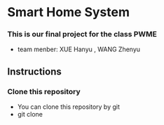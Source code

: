 # Smart Home System

### This is our final project for the class PWME

- team menber: XUE Hanyu ,  WANG Zhenyu
  

## Instructions 

### Clone this repository

- You can clone this repository by git
- git clone 
